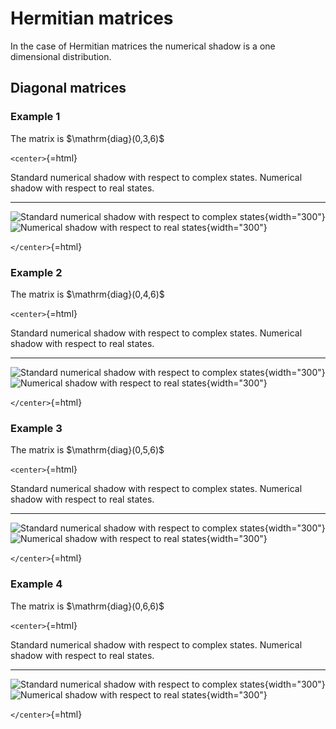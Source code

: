 Hermitian matrices
==================

In the case of Hermitian matrices the numerical shadow is a one
dimensional distribution.

Diagonal matrices
-----------------

### Example 1

The matrix is \$\\mathrm{diag}(0,3,6)\$

`<center>`{=html}

  Standard numerical shadow with respect to complex states.                                                Numerical shadow with respect to real states.
  -------------------------------------------------------------------------------------------------------- -----------------------------------------------------------------------------------------
  ![Standard numerical shadow with respect to complex states](/specialcases/complex_b1.png){width="300"}   ![Numerical shadow with respect to real states](/specialcases/real_b1.png){width="300"}

`</center>`{=html}

### Example 2

The matrix is \$\\mathrm{diag}(0,4,6)\$

`<center>`{=html}

  Standard numerical shadow with respect to complex states.                                                Numerical shadow with respect to real states.
  -------------------------------------------------------------------------------------------------------- -----------------------------------------------------------------------------------------
  ![Standard numerical shadow with respect to complex states](/specialcases/complex_b2.png){width="300"}   ![Numerical shadow with respect to real states](/specialcases/real_b2.png){width="300"}

`</center>`{=html}

### Example 3

The matrix is \$\\mathrm{diag}(0,5,6)\$

`<center>`{=html}

  Standard numerical shadow with respect to complex states.                                                Numerical shadow with respect to real states.
  -------------------------------------------------------------------------------------------------------- -----------------------------------------------------------------------------------------
  ![Standard numerical shadow with respect to complex states](/specialcases/complex_b3.png){width="300"}   ![Numerical shadow with respect to real states](/specialcases/real_b3.png){width="300"}

`</center>`{=html}

### Example 4

The matrix is \$\\mathrm{diag}(0,6,6)\$

`<center>`{=html}

  Standard numerical shadow with respect to complex states.                                                Numerical shadow with respect to real states.
  -------------------------------------------------------------------------------------------------------- -----------------------------------------------------------------------------------------
  ![Standard numerical shadow with respect to complex states](/specialcases/complex_b4.png){width="300"}   ![Numerical shadow with respect to real states](/specialcases/real_b4.png){width="300"}

`</center>`{=html}

